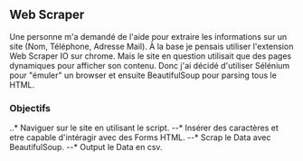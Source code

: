 ## Web Scraper
Une personne m'a demandé de l'aide pour extraire les informations sur un site (Nom, Téléphone, Adresse Mail). À la base je pensais utiliser l'extension Web Scraper IO sur chrome. Mais le site en question utilisait que des pages dynamiques pour afficher son contenu. Donc j'ai décidé d'utiliser Sélénium pour "émuler" un browser et ensuite BeautifulSoup pour parsing tous le HTML.
 
### Objectifs
..* Naviguer sur le site en utilisant le script.
--* Insérer des caractères et etre capable d'intéragir avec des Forms HTML.
--* Scrap le Data avec BeautifulSoup.
--* Output le Data en csv.
